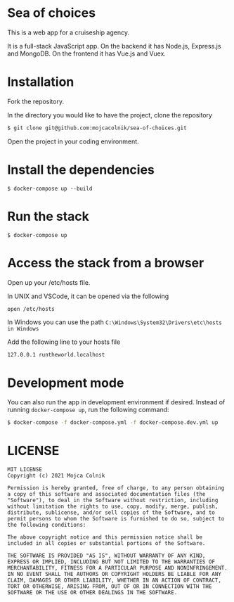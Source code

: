 # Sea of choices

This is a web app for a cruiseship agency.

It is a full-stack JavaScript app. On the backend it has Node.js, Express.js and MongoDB. On the frontend it has Vue.js and Vuex.

# Installation

Fork the repository.

In the directory you would like to have the project, clone the repository

```bash
$ git clone git@github.com:mojcacolnik/sea-of-choices.git
```

Open the project in your coding environment.

# Install the dependencies

```
$ docker-compose up --build
```

# Run the stack

```
$ docker-compose up
```

# Access the stack from a browser

Open up your /etc/hosts file.

In UNIX and VSCode, it can be opened via the following

```bash
open /etc/hosts
```

In Windows you can use the path `C:\Windows\System32\Drivers\etc\hosts in Windows`

Add the following line to your hosts file

```
127.0.0.1 runtheworld.localhost
```

# Development mode

You can also run the app in development environment if desired. Instead of running `docker-compose up`, run the following command:

```sh
$ docker-compose -f docker-compose.yml -f docker-compose.dev.yml up
```


# LICENSE

```
MIT LICENSE
Copyright (c) 2021 Mojca Colnik

Permission is hereby granted, free of charge, to any person obtaining a copy of this software and associated documentation files (the "Software"), to deal in the Software without restriction, including without limitation the rights to use, copy, modify, merge, publish, distribute, sublicense, and/or sell copies of the Software, and to permit persons to whom the Software is furnished to do so, subject to the following conditions:

The above copyright notice and this permission notice shall be
included in all copies or substantial portions of the Software.

THE SOFTWARE IS PROVIDED "AS IS", WITHOUT WARRANTY OF ANY KIND,
EXPRESS OR IMPLIED, INCLUDING BUT NOT LIMITED TO THE WARRANTIES OF MERCHANTABILITY, FITNESS FOR A PARTICULAR PURPOSE AND NONINFRINGEMENT. IN NO EVENT SHALL THE AUTHORS OR COPYRIGHT HOLDERS BE LIABLE FOR ANY CLAIM, DAMAGES OR OTHER LIABILITY, WHETHER IN AN ACTION OF CONTRACT, TORT OR OTHERWISE, ARISING FROM, OUT OF OR IN CONNECTION WITH THE SOFTWARE OR THE USE OR OTHER DEALINGS IN THE SOFTWARE.
```